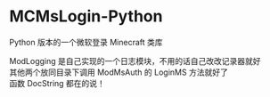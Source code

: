 # MCMsLogin-Python
Python 版本的一个微软登录 Minecraft 类库

ModLogging 是自己实现的一个日志模块，不用的话自己改改记录器就好\
其他两个放同目录下调用 ModMsAuth 的 LoginMS 方法就好了\
函数 DocString 都在的说！